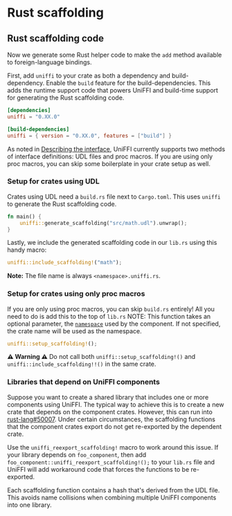 # Rust scaffolding

## Rust scaffolding code

Now we generate some Rust helper code to make the `add` method available to foreign-language bindings.  

First, add `uniffi` to your crate as both a dependency and build-dependency.  Enable the `build` feature for the build-dependencies.  This adds the runtime support code that powers UniFFI and build-time support for generating the Rust scaffolding code.

```toml
[dependencies]
uniffi = "0.XX.0"

[build-dependencies]
uniffi = { version = "0.XX.0", features = ["build"] }
```

As noted in [Describing the interface](udl_file.md), UniFFI currently supports two methods of interface definitions: UDL files and proc macros.
If you are using only proc macros, you can skip some boilerplate in your crate setup as well.

### Setup for crates using UDL

Crates using UDL need a `build.rs` file next to `Cargo.toml`. This uses `uniffi` to generate the Rust scaffolding code.

```rust
fn main() {
    uniffi::generate_scaffolding("src/math.udl").unwrap();
}
```

Lastly, we include the generated scaffolding code in our `lib.rs` using this handy macro:

```rust
uniffi::include_scaffolding!("math");
```

**Note:** The file name is always `<namespace>.uniffi.rs`.

### Setup for crates using only proc macros

If you are only using proc macros, you can skip `build.rs` entirely!
All you need to do is add this to the top of `lib.rs`
NOTE: This function takes an optional parameter, the [`namespace`](../udl/namespace.md) used by the component.
If not specified, the crate name will be used as the namespace.

```rust
uniffi::setup_scaffolding!();
```

**⚠ Warning ⚠** Do not call both `uniffi::setup_scaffolding!()` and `uniffi::include_scaffolding!!()` in the same crate.

### Libraries that depend on UniFFI components

Suppose you want to create a shared library that includes one or more
components using UniFFI. The typical way to achieve this is to create a new
crate that depends on the component crates.  However, this can run into
[rust-lang#50007](https://github.com/rust-lang/rust/issues/50007).  Under
certain circumstances, the scaffolding functions that the component crates
export do not get re-exported by the dependent crate.

Use the `uniffi_reexport_scaffolding!` macro to work around this issue.  If your
library depends on `foo_component`, then add
`foo_component::uniffi_reexport_scaffolding!();` to your `lib.rs` file and
UniFFI will add workaround code that forces the functions to be re-exported.

Each scaffolding function contains a hash that's derived from the UDL file.
This avoids name collisions when combining multiple UniFFI components into
one library.
